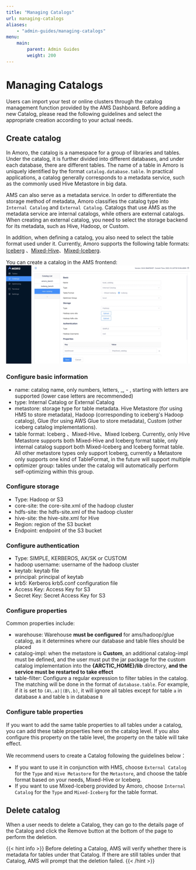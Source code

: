 ```yaml
---
title: "Managing Catalogs"
url: managing-catalogs
aliases:
    - "admin-guides/managing-catalogs"
menu:
    main:
        parent: Admin Guides
        weight: 200
---
```

# Managing Catalogs

Users can import your test or online clusters through the catalog management function provided by the AMS Dashboard. Before adding a new Catalog,
please read the following guidelines and select the appropriate creation according to your actual needs.

## Create catalog
In Amoro, the catalog is a namespace for a group of libraries and tables. Under the catalog, it is further divided into different databases, and under each database, there are different tables. The name of a table in Amoro is uniquely identified by the format `catalog.database.table`. In practical applications, a catalog generally corresponds to a metadata service, such as the commonly used Hive Metastore in big data.

AMS can also serve as a metadata service. In order to differentiate the storage method of metadata, Amoro classifies the catalog type into `Internal Catalog` and `External Catalog`. Catalogs that use AMS as the metadata service are internal catalogs, while others are external catalogs. When creating an external catalog, you need to select the storage backend for its metadata, such as Hive, Hadoop, or Custom.

In addition, when defining a catalog, you also need to select the table format used under it. Currently, Amoro supports the following table formats:
[Iceberg](../iceberg-format/) 、[Mixed-Hive](../mixed-hive-format/)、[Mixed-Iceberg](../mixed-iceberg-format/).

You can create a catalog in the AMS frontend:
![create_catalog](../images/admin/create-catalog.png)

### Configure basic information

- name: catalog name, only numbers, letters, _, - , starting with letters are supported (lower case letters are recommended)
- type: Internal Catalog or External Catalog
- metastore: storage type for table metadata. Hive Metastore (for using HMS to store metadata), Hadoop (corresponding to iceberg's Hadoop catalog), Glue (for using AWS Glue to store metadata), Custom (other iceberg catalog implementations).
- table format: Iceberg 、Mixed-Hive、Mixed  Iceberg. Currently, only Hive Metastore supports both Mixed-Hive and Iceberg format table, only internal catalog support both Mixed-Iceberg and Iceberg format table. All other metastore types only support Iceberg, currently a Metastore only supports one kind of TableFormat, in the future will support multiple
- optimizer group: tables under the catalog will automatically perform self-optimizing within this group.

### Configure storage
- Type: Hadoop or S3
- core-site: the core-site.xml of the hadoop cluster
- hdfs-site: the hdfs-site.xml of the hadoop cluster
- hive-site: the hive-site.xml for Hive
- Region: region of the S3 bucket
- Endpoint: endpoint of the S3 bucket

### Configure authentication
- Type: SIMPLE, KERBEROS, AK/SK or CUSTOM
- hadoop username: username of the hadoop cluster
- keytab: keytab file
- principal: principal of keytab
- krb5: Kerberos krb5.conf configuration file
- Access Key: Access Key for S3
- Secret Key: Secret Access Key for S3

### Configure properties
Common properties include:
- warehouse: Warehouse **must be configured** for ams/hadoop/glue catalog, as it determines where our database and table files should be placed
- catalog-impl: when the metastore is **Custom**, an additional catalog-impl must be defined, and the user must put the jar package for the custom catalog implementation into the **{ARCTIC_HOME}/lib** directory, **and the service must be restarted to take effect**
- table-filter: Configure a regular expression to filter tables in the catalog. The matching will be done in the format of `database.table`. For example, if it is set to `(A\.a)|(B\.b)`, it will ignore all tables except for table `a` in database `A` and table `b` in database `B`

### Configure table properties
If you want to add the same table properties to all tables under a catalog, you can add these table properties here on the catalog level. If you also configure this property on the table level, the property on the table will take effect.

We recommend users to create a Catalog following the guidelines below：

- If you want to use it in conjunction with HMS, choose `External Catalog` for the `Type` and `Hive Metastore` for the `Metastore`, and choose the table format based on your needs, Mixed-Hive or Iceberg.
- If you want to use Mixed-Iceberg provided by Amoro, choose `Internal Catalog` for the `Type` and `Mixed-Iceberg` for the table format.

## Delete catalog
When a user needs to delete a Catalog, they can go to the details page of the Catalog and click the Remove button at the bottom of the page to perform the deletion.

{{< hint info >}}
Before deleting a Catalog, AMS will verify whether there is metadata for tables under that Catalog.
If there are still tables under that Catalog, AMS will prompt that the deletion failed.
{{< /hint >}}
